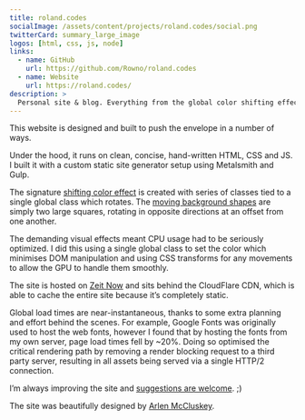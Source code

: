 ```yaml
---
title: roland.codes
socialImage: /assets/content/projects/roland.codes/social.png
twitterCard: summary_large_image
logos: [html, css, js, node]
links:
  - name: GitHub
    url: https://github.com/Rowno/roland.codes
  - name: Website
    url: https://roland.codes/
description: >
  Personal site & blog. Everything from the global color shifting effect to the beautiful ultra-optimized code under the hood.
---
```


This website is designed and built to push the envelope in a number of ways.

Under the hood, it runs on clean, concise, hand-written HTML, CSS and JS. I built it with a custom static site generator setup using Metalsmith and Gulp.

The signature [shifting color effect][theme] is created with series of classes tied to a single global class which rotates. The [moving background shapes][background] are simply two large squares, rotating in opposite directions at an offset from one another.

The demanding visual effects meant CPU usage had to be seriously optimized. I did this using a single global class to set the color which minimises DOM manipulation and using CSS transforms for any movements to allow the GPU to handle them smoothly.

The site is hosted on [Zeit Now][] and sits behind the CloudFlare CDN, which is able to cache the entire site because it’s completely static.

Global load times are near-instantaneous, thanks to some extra planning and effort behind the scenes. For example, Google Fonts was originally used to host the web fonts, however I found that by hosting the fonts from my own server, page load times fell by ~20%. Doing so optimised the critical rendering path by removing a render blocking request to a third party server, resulting in all assets being served via a single HTTP/2 connection.

I’m always improving the site and [suggestions are welcome][suggestions]. ;)

The site was beautifully designed by [Arlen McCluskey][arlen].

[theme]: https://github.com/Rowno/roland.codes/blob/master/app/assets/css/components/_theme.scss
[background]: https://codepen.io/Rowno/pen/EVEgJb
[zeit now]: https://zeit.co/now
[suggestions]: https://github.com/Rowno/roland.codes/issues
[arlen]: https://www.arlenmccluskey.com/
